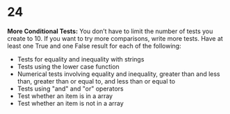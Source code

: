 # 24
**More Conditional Tests:** You don’t have to limit the number of tests you create to 10. If you want to try more comparisons, write more tests. Have at least one True and one False result for each of the following:
- Tests for equality and inequality with strings
- Tests using the lower case function
- Numerical tests involving equality and inequality, greater than and less than, greater than or equal to, and less than or equal to
- Tests using "and" and "or" operators
- Test whether an item is in a array
- Test whether an item is not in a array